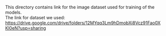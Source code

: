 This directory contains link for the image dataset used for training of the models. <br>
The link for dataset we used: 
https://drive.google.com/drive/folders/12MYqq3Lm9hDmobXi8Vcz91Fao0XKl0eN?usp=sharing
